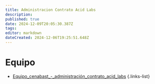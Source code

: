 ```yaml
---
title: Administracion Contrato Acid Labs
description: 
published: true
date: 2024-12-09T20:05:30.387Z
tags: 
editor: markdown
dateCreated: 2024-12-06T19:25:51.648Z
---
```



# Equipo

- [Equipo_cenabast_-_administración_contrato_acid_labs](/adjuntos/equipo_cenabast_-_administración_contrato_acid_labs_(1).docx)
{.links-list}